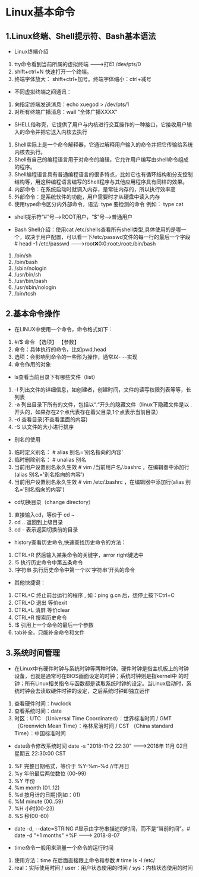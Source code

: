 # Linux基本命令

## 1.Linux终端、Shell提示符、Bash基本语法

* Linux终端介绍
1. tty命令看到当前所属的虚拟终端 --->打印 /dev/pts/0
2. shift+ctrl+N 快速打开一个终端。
3. 终端字体放大： shift+ctrl+加号。终端字体缩小：ctrl+减号

* 不同虚拟终端之间通讯：
1. 向指定终端发送消息：echo xuegod > /dev/pts/1
2. 对所有终端广播消息：wall "全体广播XXXX"

* SHELL俗称壳，它提供了用户与内核进行交互操作的一种接口，它接收用户输入的命令并把它送入内核去执行
1. Shell实际上是一个命令解释器，它通过解释用户输入的命令并把它传输给系统内核去执行。
2. Shell有自己的编程语言用于对命令的编辑，它允许用户编写由shell命令组成的程序。
3. Shell编程语言具有普通编程语言的很多特点，比如它也有循环结构和分支控制结构等，用这种编程语言编写的Shell程序与其他应用程序具有同样的效果。
4. 内部命令：在系统启动时就调入内存，是常驻内存的，所以执行效率高
5. 外部命令：是系统软件的功能，用户需要时才从硬盘中读入内存
6. 使用type命令区分内外部命令，语法: type 要检测的命令 例如： type cat

* shell提示符“#”号-->ROOT用户，“$”号-->普通用户

* Bash Shell介绍：使用cat /etc/shells查看所有shell类型,具体使用的是哪一个，取决于用户配置，可以看一下/etc/passwd文件的每一行的最后一个字段 # head  -1 /etc/passwd --->root:x:0:0:root:/root:/bin/bash
1. /bin/sh
2. /bin/bash
3. /sbin/nologin
4. /usr/bin/sh
5. /usr/bin/bash
6. /usr/sbin/nologin
7. /bin/tcsh

## 2.基本命令操作

* 在LINUX中使用一个命令，命令格式如下：
1. #/$ 命令 【选项】 【参数】
2. 命令：具体执行的命令，比如pwd,head
3. 选项：会影响到命令的一些形为操作，通常以- --实现
4. 命令作用的对象

* ls查看当前目录下有哪些文件（list）
1. -l 列出文件的详细信息，如创建者，创建时间，文件的读写权限列表等等，长列表
2. -a  列出目录下所有的文件，包括以“.“开头的隐藏文件（linux下隐藏文件是以 . 开头的，如果存在2个点代表存在着父目录,1个点表示当前目录）
3. -d 查看目录(不查看里面的内容)
4. -S 以文件的大小进行排序

* 别名的使用
1. 临时定义别名： # alias 别名='别名指向的内容'
2. 临时删除别名： # unalias 别名
3. 当前用户设置别名永久生效 # vim /当前用户名/.bashrc ，在编辑器中添加行(alias 别名='别名指向的内容')
4. 当前用户设置别名永久生效 # vim /etc/.bashrc ，在编辑器中添加行(alias 别名='别名指向的内容')

* cd切换目录（change directory）
1. 直接输入cd，等价于 cd ~
2. cd .. 返回到上级目录
3. cd - 表示返回切换前的目录

* history查看历史命令,快速查找历史命令的方法：
1. CTRL+R 然后输入某条命令的关键字，arror right键选中
2. !5 执行历史命令中第五条命令
3. !字符串 执行历史命令中第一个以'字符串'开头的命令

* 其他快捷键：
1. CTRL+C 终止前台运行的程序 , 如：ping g.cn 后，想停止按下Ctrl+C
2. CTRL+D 退出 等价exit
3. CTRL+L 清屏 等价clear
4. CTRL+R 搜索历史命令
5. !$ 引用上一个命令的最后一个参数
6. tab补全，只能补全命令和文件

## 3.系统时间管理

* 在Linux中有硬件时钟与系统时钟等两种时钟。硬件时钟是指主机板上的时钟设备，也就是通常可在BIOS画面设定的时钟；系统时钟则是指kernel中 的时钟；所有Linux相关指令与函数都是读取系统时钟的设定。当Linux启动时，系统时钟会去读取硬件时钟的设定，之后系统时钟即独立运作
1. 查看硬件时间：hwclock
2. 查看系统时间：date
3. 时区：UTC  （Universal Time Coordinated）：世界标准时间 / GMT （Greenwich Mean Time）：格林尼治时间 / CST  （China standard Time）：中国标准时间

* date命令修改系统时间  date -s "2018-11-2 22:30" --->2018年 11月 02日 星期五 22:30:00 CST
1. %F 完整日期格式，等价于 %Y-%m-%d //年月日
2. %y 年份最后两位数位 (00-99)
3. %Y 年份
4. %m month (01..12)
5. %d 按月计的日期(例如：01)
6. %M minute (00..59)
7. %H 小时(00-23)
8. %S 秒(00-60)

* date -d, --date=STRING  #显示由字符串描述的时间，而不是“当前时间”。# date -d "+1 months" +%F ---> 2018-8-07

* time命令一般用来测量一个命令的运行时间
1. 使用方法：time 在后面直接跟上命令和参数 # time ls -l /etc/
2. real：实际使用时间 / user：用户状态使用的时间 / sys：内核状态使用的时间
